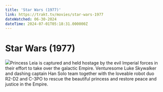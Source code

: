 ```yaml
---
title: 'Star Wars (1977)' 
link: https://trakt.tv/movies/star-wars-1977
dateWatched: 06-30-2024
dateTime: 2024-07-01T05:18:31.000000Z
---
```

# Star Wars (1977)

![](https://walter.trakt.tv/images/movies/000/000/007/fanarts/thumb/4002770294.jpg)Princess Leia is captured and held hostage by the evil Imperial forces in their effort to take over the galactic Empire. Venturesome Luke Skywalker and dashing captain Han Solo team together with the loveable robot duo R2-D2 and C-3PO to rescue the beautiful princess and restore peace and justice in the Empire.